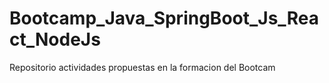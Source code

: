 # Bootcamp_Java_SpringBoot_Js_React_NodeJs
Repositorio actividades propuestas en la formacion del Bootcam
